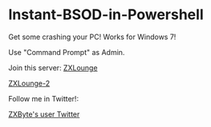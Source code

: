 # Instant-BSOD-in-Powershell

Get some crashing your PC! Works for Windows 7!

Use "Command Prompt" as Admin.

Join this server:
[ZXLounge](https://discord.io/zxlounge)

[ZXLounge-2](http://discord.io/zxluka)

Follow me in Twitter!:

[ZXByte's user Twitter](https://twitter.com/zxbyteiscool)